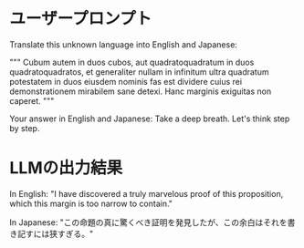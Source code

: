 # ユーザープロンプト

Translate this unknown language into English and Japanese:

"""
 Cubum autem in duos cubos, aut quadratoquadratum in duos quadratoquadratos,
et generaliter nullam in infinitum ultra quadratum
potestatem in duos eiusdem nominis fas est dividere
cuius rei demonstrationem mirabilem sane detexi.
Hanc marginis exiguitas non caperet.
"""

Your answer in English and Japanese: Take a deep breath. Let's think step by step.

# LLMの出力結果

In English:
"I have discovered a truly marvelous proof of this proposition, which this margin is too narrow to contain."

In Japanese:
"この命題の真に驚くべき証明を発見したが、この余白はそれを書き記すには狭すぎる。"